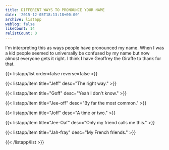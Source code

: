 ```yaml
---
title: DIFFERENT WAYS TO PRONOUNCE YOUR NAME
date: '2015-12-05T18:13:18+00:00'
archive: listapp
weblog: false
likeCount: 14
relistCount: 0
---
```


I'm interpreting this as ways people have pronounced my name. When I was a kid people seemed to universally be confused by my name but now almost everyone gets it right. I think I have Geoffrey the Giraffe to thank for that.

<!--more-->

{{< listapp/list order=false reverse=false >}}

   {{< listapp/item title="Jeff"
      desc="The right way." >}}

   {{< listapp/item title="Goff"
      desc="Yeah I don't know." >}}

   {{< listapp/item title="Jee-off"
      desc="By far the most common." >}}

   {{< listapp/item title="Joff"
      desc="A time or two." >}}

   {{< listapp/item title="Jee-Oaf"
      desc="Only my friend calls me this." >}}

   {{< listapp/item title="Jah-fray"
      desc="My French friends." >}}

{{< /listapp/list >}}
